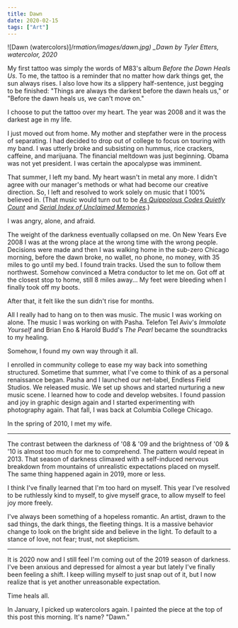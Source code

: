 ```yaml
---
title: Dawn
date: 2020-02-15
tags: ["Art"]
---
```


![Dawn (watercolors)]/rm*ation/images/dawn.jpg)
\_Dawn by Tyler Etters, watercolor, 2020*

My first tattoo was simply the words of M83's album _Before the Dawn Heals Us_. To me, the tattoo is a reminder that no matter how dark things get, the sun always rises. I also love how its a slippery half-sentence, just begging to be finished: "Things are always the darkest before the dawn heals us," or "Before the dawn heals us, we can't move on."

I choose to put the tattoo over my heart. The year was 2008 and it was the darkest age in my life.

I just moved out from home. My mother and stepfather were in the process of separating. I had decided to drop out of college to focus on touring with my band. I was utterly broke and subsisting on hummus, rice crackers, caffeine, and marijuana. The financial meltdown was just beginning. Obama was not yet president. I was certain the apocalypse was imminent.

That summer, I left my band. My heart wasn't in metal any more. I didn't agree with our manager's methods or what had become our creative direction. So, I left and resolved to work solely on music that I 100% believed in. (That music would turn out to be _[As Quippolous Codes Quietly Count](https://connectednesslocus.bandcamp.com/album/as-quippolous-codes-quietly-count)_ and _[Serial Index of Unclaimed Memories](https://ecicefis.bandcamp.com/album/serial-index-of-unclaimed-memories-file-1)_.)

I was angry, alone, and afraid.

The weight of the darkness eventually collapsed on me. On New Years Eve 2008 I was at the wrong place at the wrong time with the wrong people. Decisions were made and then I was walking home in the sub-zero Chicago morning, before the dawn broke, no wallet, no phone, no money, with 35 miles to go until my bed. I found train tracks. Used the sun to follow them northwest. Somehow convinced a Metra conductor to let me on. Got off at the closest stop to home, still 8 miles away... My feet were bleeding when I finally took off my boots.

After that, it felt like the sun didn't rise for months.

All I really had to hang on to then was music. The music I was working on alone. The music I was working on with Pasha. Telefon Tel Aviv's _Immolate Yourself_ and Brian Eno & Harold Budd's _The Pearl_ became the soundtracks to my healing.

Somehow, I found my own way through it all.

I enrolled in community college to ease my way back into something structured. Sometime that summer, what I've come to think of as a personal renaissance began. Pasha and I launched our net-label, Endless Field Studios. We released music. We set up shows and started nurturing a new music scene. I learned how to code and develop websites. I found passion and joy in graphic design again and I started experimenting with photography again. That fall, I was back at Columbia College Chicago.

In the spring of 2010, I met my wife.

---

The contrast between the darkness of '08 & '09 and the brightness of '09 & '10 is almost too much for me to comprehend. The pattern would repeat in 2013. That season of darkness climaxed with a self-induced nervous breakdown from mountains of unrealistic expectations placed on myself. The same thing happened again in 2019, more or less.

I think I've finally learned that I'm too hard on myself. This year I've resolved to be ruthlessly kind to myself, to give myself grace, to allow myself to feel joy more freely.

I've always been something of a hopeless romantic. An artist, drawn to the sad things, the dark things, the fleeting things. It is a massive behavior change to look on the bright side and believe in the light. To default to a stance of love, not fear; trust, not skepticism.

---

It is 2020 now and I still feel I'm coming out of the 2019 season of darkness. I've been anxious and depressed for almost a year but lately I've finally been feeling a shift. I keep willing myself to just snap out of it, but I now realize that is yet another unreasonable expectation.

Time heals all.

In January, I picked up watercolors again. I painted the piece at the top of this post this morning. It's name? "Dawn."
